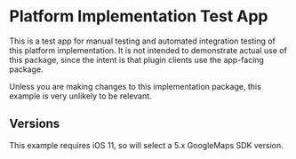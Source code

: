 # Platform Implementation Test App

This is a test app for manual testing and automated integration testing
of this platform implementation. It is not intended to demonstrate actual use of
this package, since the intent is that plugin clients use the app-facing
package.

Unless you are making changes to this implementation package, this example is
very unlikely to be relevant.

## Versions

This example requires iOS 11, so will select a 5.x GoogleMaps SDK version.

